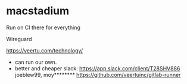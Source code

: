 # macstadium

Run on CI there for everything

Wireguard

https://veertu.com/technology/
- can run our own.
- better and cheaper
slack: https://app.slack.com/client/T28SHV886
joeblew99, moy********
https://github.com/veertuinc/gitlab-runner
